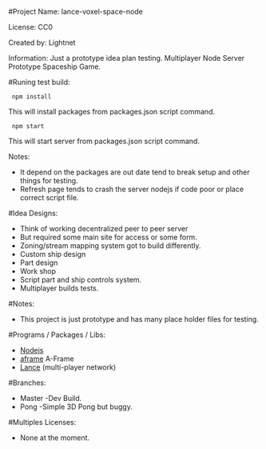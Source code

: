 
#Project Name: lance-voxel-space-node

License: CC0

Created by: Lightnet

Information: Just a prototype idea plan testing. Multiplayer Node Server Prototype Spaceship Game.

#Runing test build:

```
 npm install

```
This will install packages from packages.json script command.

```
 npm start

```
This will start server from packages.json script command.

Notes:
 * It depend on the packages are out date tend to break setup and other things for testing.
 * Refresh page tends to crash the server nodejs if code poor or place correct script file.


#Idea Designs:
 * Think of working decentralized peer to peer server
 * But required some main site for access or some form.
 * Zoning/stream mapping system got to build differently.
 * Custom ship design
 * Part design
 * Work shop
 * Script part and ship controls system.
 * Multiplayer builds tests.

#Notes:
 * This project is just prototype and has many place holder files for testing.

#Programs / Packages / Libs:
 * [Nodejs](https://nodejs.org)
 * [aframe](https://aframe.io/) A-Frame
 * [Lance](https://github.com/lance-gg/lance)  (multi-player network)

#Branches:
  * Master -Dev Build.
  * Pong -Simple 3D Pong but buggy.


#Multiples Licenses:
 * None at the moment.